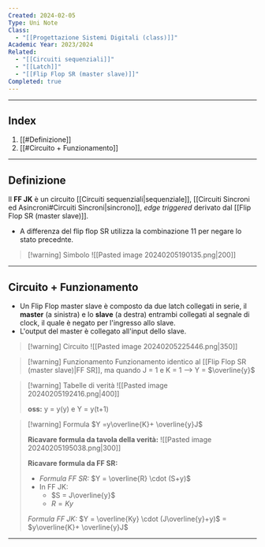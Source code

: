 ```yaml
---
Created: 2024-02-05
Type: Uni Note
Class:
  - "[[Progettazione Sistemi Digitali (class)]]"
Academic Year: 2023/2024
Related:
  - "[[Circuiti sequenziali]]"
  - "[[Latch]]"
  - "[[Flip Flop SR (master slave)]]"
Completed: true
---
```

---
## Index
1. [[#Definizione]]
2. [[#Circuito + Funzionamento]]

---
## Definizione
Il **FF JK** è un circuito [[Circuiti sequenziali|sequenziale]], [[Circuiti Sincroni ed Asincroni#Circuiti Sincroni|sincrono]], *edge triggered* derivato dal [[Flip Flop SR (master slave)]].
- A differenza del flip flop SR utilizza la combinazione 11 per negare lo stato precednte.

>[!warning] Simbolo
![[Pasted image 20240205190135.png|200]]

---
## Circuito + Funzionamento
- Un Flip Flop master slave è composto da due latch collegati in serie, il **master** (a sinistra) e lo **slave** (a destra) entrambi collegati al segnale di clock, il quale è negato per l'ingresso allo slave.
- L'output del master è collegato all'input dello slave. 

>[!warning] Circuito
![[Pasted image 20240205225446.png|350]]

>[!warning] Funzionamento
> Funzionamento identico al [[Flip Flop SR (master slave)|FF SR]], ma quando J = 1 e K = 1 --> Y = $\overline{y}$

>[!warning] Tabelle di verità
>![[Pasted image 20240205192416.png|400]]
>
>**oss:** y = y(y) e Y = y(t+1)

>[!warning] Formula
>$Y =y\overline{K}+ \overline{y}J$ 
>
>**Ricavare formula da tavola della verità:**
>![[Pasted image 20240205195038.png|300]]
>
>**Ricavare formula da FF SR:**
>- *Formula FF SR:* $Y = \overline{R} \cdot (S+y)$ 
>- In FF JK:
>	- $S = J\overline{y}$
>	- $R = Ky$
> 
> *Formula FF JK:* $Y = \overline{Ky} \cdot (J\overline{y}+y)$  = $y\overline{K}+ \overline{y}J$ 

---